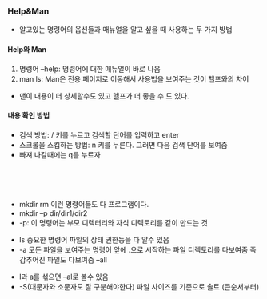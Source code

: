 ### Help&Man
* 알고있는 명령어의 옵션들과 매뉴얼을 알고 싶을 때 사용하는 두 가지 방법
#### Help와 Man
1. 명령어 –help: 명령어에 대한 매뉴얼이 바로 나옴
2. man ls: Man은 전용 페이지로 이동해서 사용법을 보여주는 것이 헬프와의 차이
- 맨이 내용이 더 상세할수도 있고 헬프가 더 좋을 수 도 있다.
#### 내용 확인 방법
* 검색 방법: / 키를 누르고 검색할 단어를 입력하고 enter
* 스크롤을 스킵하는 방법: n 키를 누른다. 그러면 다음 검색 단어를 보여줌
* 빠져 나갈때에는 q를 누르자

<br><br><br>
- mkdir rm 이런 명령어들도 다 프로그램이다.
- mkdir –p dir/dir1/dir2
- -p: 이 명령어는 부모 디렉터리와 자식 디렉토리를 같이 만드는 것
* ls 중요한 명령어 파일의 상태 권한등을 다 알수 있음
* -a 모든 파일을 보여주는 명령어 앞에 .으로 시작하는 파일 디렉토리를 다보여줌 즉 감추어진 파일도 다보여줌 –all
- l과 a를 섞으면 –al로 볼수 있음
- -S(대문자와 소문자도 잘 구분해야한다) 파일 사이즈를 기준으로 솔트 (큰순서부터)
